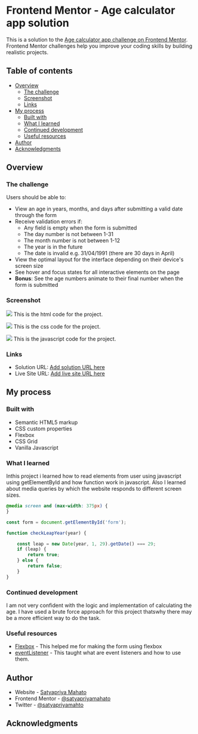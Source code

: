 # Frontend Mentor - Age calculator app solution

This is a solution to the [Age calculator app challenge on Frontend Mentor](https://www.frontendmentor.io/challenges/age-calculator-app-dF9DFFpj-Q). Frontend Mentor challenges help you improve your coding skills by building realistic projects. 

## Table of contents

- [Overview](#overview)
  - [The challenge](#the-challenge)
  - [Screenshot](#screenshot)
  - [Links](#links)
- [My process](#my-process)
  - [Built with](#built-with)
  - [What I learned](#what-i-learned)
  - [Continued development](#continued-development)
  - [Useful resources](#useful-resources)
- [Author](#author)
- [Acknowledgments](#acknowledgments)


## Overview

### The challenge

Users should be able to:

- View an age in years, months, and days after submitting a valid date through the form
- Receive validation errors if:
  - Any field is empty when the form is submitted
  - The day number is not between 1-31
  - The month number is not between 1-12
  - The year is in the future
  - The date is invalid e.g. 31/04/1991 (there are 30 days in April)
- View the optimal layout for the interface depending on their device's screen size
- See hover and focus states for all interactive elements on the page
- **Bonus**: See the age numbers animate to their final number when the form is submitted

### Screenshot

![](screenshots/html.png)
This is the html code for the project.

![](screenshots/css.png)
This is the css code for the project.

![](screenshots/js.png)
This is the javascript code for the project.



### Links

- Solution URL: [Add solution URL here](https://your-solution-url.com)
- Live Site URL: [Add live site URL here](https://your-live-site-url.com)

## My process

### Built with

- Semantic HTML5 markup
- CSS custom properties
- Flexbox
- CSS Grid
- Vanilla Javascript


### What I learned

Inthis project i learned how to read elements from user using javascript using getElementById and how function work in javascript. Also I learned about media queries by which the website responds to different screen sizes.



```css
@media screen and (max-width: 375px) {
}
```
```js
const form = document.getElementById('form');

function checkLeapYear(year) {

    const leap = new Date(year, 1, 29).getDate() === 29;
    if (leap) {
        return true;
    } else {
        return false;
    }
}
```

### Continued development

I am not very confident with the logic and implementation of calculating the age. I have used a brute force approach for this project thatswhy there may be a more efficient way to do the task.

### Useful resources

- [Flexbox](https://developer.mozilla.org/en-US/docs/Web/CSS/flex) - This helped me for making the form using flexbox
- [eventListener](https://developer.mozilla.org/en-US/d) - This taught what are event listeners and how to use them.


## Author

- Website - [Satyapriya Mahato](https://satyapriyamahato.github.io/Personal-Site/)
- Frontend Mentor - [@satyapriyamahato](https://www.frontendmentor.io/profile/satyapriyamahato)
- Twitter - [@satyapriyamahto](https://www.twitter.com/satyapriyamahto)


## Acknowledgments

